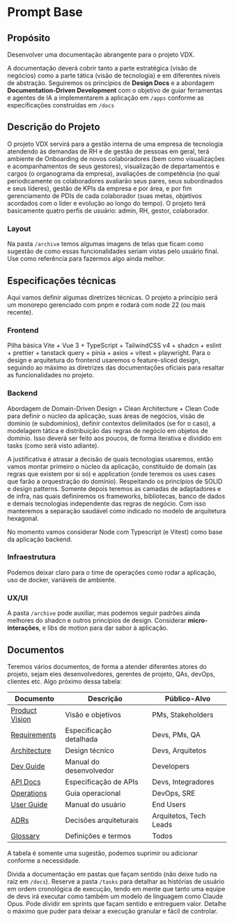 # Prompt Base

## Propósito

Desenvolver uma documentação abrangente para o projeto VDX.

A documentação deverá cobrir tanto a parte estratégica (visão de negócios) como a parte tática (visão de tecnologia) e em diferentes níveis de abstração.
Seguiremos os princípios de **Design Docs** e a abordagem **Documentation-Driven Development** com o objetivo de guiar ferramentas e agentes de IA a implementarem a aplicação em `/apps` conforme as especificações construídas em `/docs`

## Descrição do Projeto

O projeto VDX servirá para a gestão interna de uma empresa de tecnologia atendendo às demandas de RH e de gestão de pessoas em geral, terá ambiente de Onboarding de novos colaboradores (bem como visualizações e acompanhamentos de seus gestores), visualização de departamentos e cargos (o organograma da empresa), avaliações de competência (no qual periodicamente os colaboradores avaliarão seus pares, seus subordinados e seus líderes), gestão de KPIs da empresa e por área, e por fim gerenciamento de PDIs de cada colaborador (suas metas, objetivos acordados com o líder e evolução ao longo do tempo). O projeto terá basicamente quatro perfis de usuário: admin, RH, gestor, colaborador.

### Layout

Na pasta `/archive` temos algumas imagens de telas que ficam como sugestão de como essas funcionalidades seriam vistas pelo usuário final. Use como referência para fazermos algo ainda melhor.

## Especificações técnicas

Aqui vamos definir algumas diretrizes técnicas. O projeto a princípio será um monorepo gerenciado com pnpm e rodará com node 22 (ou mais recente).

### Frontend

Pilha básica Vite + Vue 3 + TypeScript + TailwindCSS v4 + shadcn + eslint + prettier + tanstack query + pinia + axios + vitest + playwright.
Para o design e arquitetura do frontend usaremos o feature-sliced design, seguindo ao máximo as diretrizes das documentações oficiais para resaltar as funcionalidades no projeto.

### Backend

Abordagem de Domain-Driven Design + Clean Architecture + Clean Code para definir o núcleo da aplicação, suas áreas de negócios, visão de domínio (e subdomínios), definir contextos delimitados (se for o caso), a modelagem tática e distribuição das regras de negócio em objetos de domínio. Isso deverá ser feito aos poucos, de forma iterativa e dividido em tasks (como será visto adiante).

A justificativa é atrasar a decisão de quais tecnologias usaremos, então vamos montar primeiro o núcleo da aplicação, constituído de domain (as regras que existem por si só) e application (onde teremos os uses cases que farão a orquestração do domínio). Respeitando os princípios de SOLID e design patterns. Somente depois teremos as camadas de adaptadores e de infra, nas quais definiremos os frameworks, bibliotecas, banco de dados e demais tecnologias independente das regras de negócio. Com isso manteremos a separação saudável como indicado no modelo de arquitetura hexagonal.

No momento vamos considerar Node com Typescript (e Vitest) como base da aplicação backend.

### Infraestrutura

Podemos deixar claro para o time de operações como rodar a aplicação, uso de docker, variáveis de ambiente.

### UX/UI

A pasta `/archive` pode auxiliar, mas podemos seguir padrões ainda melhores do shadcn e outros princípios de design.
Considerar **micro-interações**, e libs de motion para dar sabor à aplicação.

## Documentos

Teremos vários documentos, de forma a atender diferentes atores do projeto, sejam eles desenvolvedores, gerentes de projeto, QAs, devOps, clientes etc. Algo próximo dessa tabela:

| Documento                             | Descrição               | Público-Alvo           |
| ------------------------------------- | ----------------------- | ---------------------- |
| [Product Vision](./product-vision.md) | Visão e objetivos       | PMs, Stakeholders      |
| [Requirements](./requirements.md)     | Especificação detalhada | Devs, PMs, QA          |
| [Architecture](./architecture.md)     | Design técnico          | Devs, Arquitetos       |
| [Dev Guide](./dev-guide.md)           | Manual do desenvolvedor | Developers             |
| [API Docs](./api-documentation.md)    | Especificação de APIs   | Devs, Integradores     |
| [Operations](./operations.md)         | Guia operacional        | DevOps, SRE            |
| [User Guide](./user-guide.md)         | Manual do usuário       | End Users              |
| [ADRs](./adr/README.md)               | Decisões arquiteturais  | Arquitetos, Tech Leads |
| [Glossary](./glossary.md)             | Definições e termos     | Todos                  |

A tabela é somente uma sugestão, podemos suprimir ou adicionar conforme a necessidade.

Divida a documentação em pastas que façam sentido (não deixe tudo na raiz em `/docs`). Reserve a pasta `/tasks` para detalhar as histórias de usuário em ordem cronológica de execução, tendo em mente que tanto uma equipe de devs irá executar como também um modelo de linguagem como Claude Opus. Pode dividir em sprints que façam sentido e entreguem valor. Detalhe o máximo que puder para deixar a execução granular e fácil de controlar.
